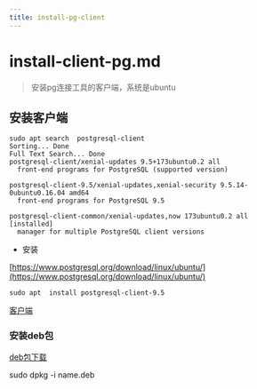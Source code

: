 ```yaml
---
title: install-pg-client
---
```


# install-client-pg.md

> 安装pg连接工具的客户端，系统是ubuntu

## 安装客户端

```text
sudo apt search  postgresql-client
Sorting... Done
Full Text Search... Done
postgresql-client/xenial-updates 9.5+173ubuntu0.2 all
  front-end programs for PostgreSQL (supported version)

postgresql-client-9.5/xenial-updates,xenial-security 9.5.14-0ubuntu0.16.04 amd64
  front-end programs for PostgreSQL 9.5

postgresql-client-common/xenial-updates,now 173ubuntu0.2 all [installed]
  manager for multiple PostgreSQL client versions
```

* 安装

[https://www.postgresql.org/download/linux/ubuntu/](https://www.postgresql.org/download/linux/ubuntu/)

```text
sudo apt  install postgresql-client-9.5
```

[客户端](https://www.postgresql.org/download/linux/ubuntu/)

### 安装deb包

[deb包下载](https://packages.ubuntu.com/xenial/all/postgresql-client-common/download)

sudo dpkg -i name.deb

